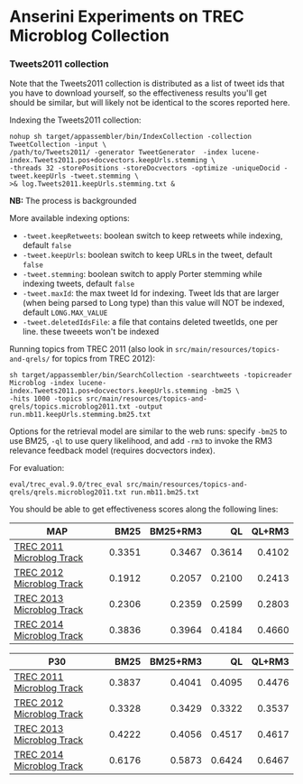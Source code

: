 # Anserini Experiments on TREC Microblog Collection


### Tweets2011 collection

Note that the Tweets2011 collection is distributed as a list of tweet ids that you have to download yourself, so the 
effectiveness results you'll get should be similar, but will likely not be identical to the scores reported here.

Indexing the Tweets2011 collection:

```
nohup sh target/appassembler/bin/IndexCollection -collection TweetCollection -input \
/path/to/Tweets2011/ -generator TweetGenerator  -index lucene-index.Tweets2011.pos+docvectors.keepUrls.stemming \
-threads 32 -storePositions -storeDocvectors -optimize -uniqueDocid -tweet.keepUrls -tweet.stemming \
>& log.Tweets2011.keepUrls.stemming.txt &
```
__NB:__ The process is backgrounded

More available indexing options:
* `-tweet.keepRetweets`: boolean switch to keep retweets while indexing, default `false`
* `-tweet.keepUrls`: boolean switch to keep URLs in the tweet, default `false`
* `-tweet.stemming`: boolean switch to apply Porter stemming while indexing tweets, default `false`
* `-tweet.maxId`: the max tweet Id for indexing. Tweet Ids that are larger (when being parsed to Long type) than this value will NOT be indexed, default `LONG.MAX_VALUE`
* `-tweet.deletedIdsFile`: a file that contains deleted tweetIds, one per line. these tweeets won't be indexed

Running topics from TREC 2011 (also look in `src/main/resources/topics-and-qrels/` for topics from TREC 2012):

```
sh target/appassembler/bin/SearchCollection -searchtweets -topicreader Microblog -index lucene-index.Tweets2011.pos+docvectors.keepUrls.stemming -bm25 \
-hits 1000 -topics src/main/resources/topics-and-qrels/topics.microblog2011.txt -output run.mb11.keepUrls.stemming.bm25.txt
```

Options for the retrieval model are similar to the web runs: specify `-bm25` to use BM25, `-ql` to use query likelihood,
 and add `-rm3` to invoke the RM3 relevance feedback model (requires docvectors index).

For evaluation:

```
eval/trec_eval.9.0/trec_eval src/main/resources/topics-and-qrels/qrels.microblog2011.txt run.mb11.bm25.txt
```

You should be able to get effectiveness scores along the following lines:

MAP                                                                        | BM25   |BM25+RM3| QL     | QL+RM3 |
---------------------------------------------------------------------------|-------:|-------:|-------:|-------:|
[TREC 2011 Microblog Track](http://trec.nist.gov/data/microblog2011.html)  | 0.3351 | 0.3467 | 0.3614 | 0.4102 |
[TREC 2012 Microblog Track](http://trec.nist.gov/data/microblog2012.html)  | 0.1912 | 0.2057 | 0.2100 | 0.2413 |
[TREC 2013 Microblog Track](http://trec.nist.gov/data/microblog2013.html)  | 0.2306 | 0.2359 | 0.2599 | 0.2803 |
[TREC 2014 Microblog Track](http://trec.nist.gov/data/microblog2014.html)  | 0.3836 | 0.3964 | 0.4184 | 0.4660 |

P30                                                                        | BM25   |BM25+RM3| QL     | QL+RM3 |
---------------------------------------------------------------------------|-------:|-------:|-------:|-------:|
[TREC 2011 Microblog Track](http://trec.nist.gov/data/microblog2011.html)  | 0.3837 | 0.4041 | 0.4095 | 0.4476 |
[TREC 2012 Microblog Track](http://trec.nist.gov/data/microblog2012.html)  | 0.3328 | 0.3429 | 0.3322 | 0.3537 |
[TREC 2013 Microblog Track](http://trec.nist.gov/data/microblog2013.html)  | 0.4222 | 0.4056 | 0.4517 | 0.4617 |
[TREC 2014 Microblog Track](http://trec.nist.gov/data/microblog2014.html)  | 0.6176 | 0.5873 | 0.6424 | 0.6467 |
